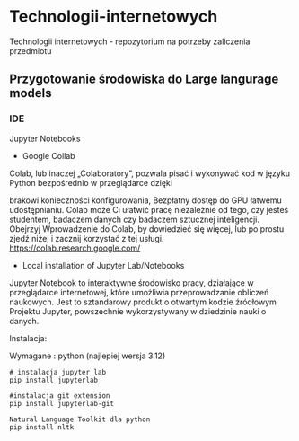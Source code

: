 # Technologii-internetowych
Technologii internetowych - repozytorium na potrzeby zaliczenia przedmiotu


## Przygotowanie środowiska do Large langurage models

### IDE
Jupyter Notebooks 
- Google Collab

Colab, lub inaczej „Colaboratory”, pozwala pisać i wykonywać kod w języku Python bezpośrednio w przeglądarce dzięki

brakowi konieczności konfigurowania,
Bezpłatny dostęp do GPU
łatwemu udostępnianiu.
Colab może Ci ułatwić pracę niezależnie od tego, czy jesteś studentem, badaczem danych czy badaczem sztucznej inteligencji. Obejrzyj Wprowadzenie do Colab, by dowiedzieć się więcej, lub po prostu zjedź niżej i zacznij korzystać z tej usługi.
https://colab.research.google.com/

- Local installation of Jupyter Lab/Notebooks

Jupyter Notebook to interaktywne środowisko pracy, działające w przeglądarce internetowej, które umożliwia przeprowadzanie obliczeń naukowych. Jest to sztandarowy produkt o otwartym kodzie źródłowym Projektu Jupyter, powszechnie wykorzystywany w dziedzinie nauki o danych.

Instalacja:

Wymagane : python (najlepiej wersja 3.12)

```
# instalacja jupyter lab 
pip install jupyterlab

#instalacja git extension
pip install jupyterlab-git

Natural Language Toolkit dla python
pip install nltk
```



